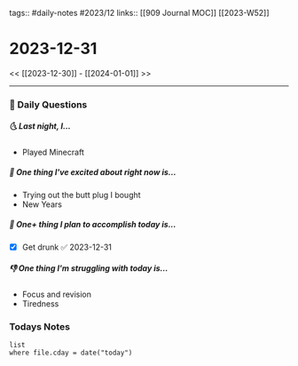 tags:: #daily-notes #2023/12 
links:: [[909 Journal MOC]] [[2023-W52]]
# 2023-12-31

<< [[2023-12-30]] - [[2024-01-01]] >>

---
### 📅 Daily Questions
##### 🌜 Last night, I...
- Played Minecraft

##### 🙌 One thing I've excited about right now is...
- Trying out the butt plug I bought
- New Years

##### 🚀 One+ thing I plan to accomplish today is...
- [x] Get drunk ✅ 2023-12-31

##### 👎 One thing I'm struggling with today is...
- Focus and revision
- Tiredness

### Todays Notes
```dataview
list 
where file.cday = date("today")
```